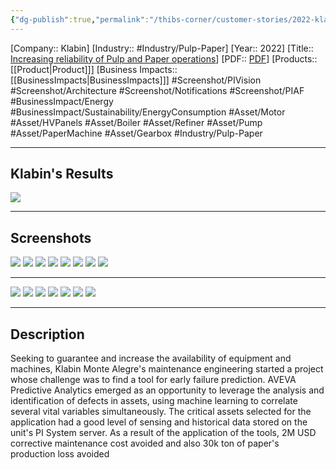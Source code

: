 ```yaml
---
{"dg-publish":true,"permalink":"/thibs-corner/customer-stories/2022-klabin-increasing-reliability-of-pulp-and-paper-operations/","noteIcon":""}
---
```


[Company:: Klabin]
[Industry:: #Industry/Pulp-Paper]
[Year:: 2022]
[Title:: [Increasing reliability of Pulp and Paper operations](https://resources.osisoft.com/presentations/increasing-reliability-of-pulp-and-paper-operations-with-aveva-predictive-analytics-and-aveva-pi-system---klabin/)]
[PDF:: [PDF](https://cdn.osisoft.com/osi/presentations/2022-AVEVA-Amsterdam/UC22EU-D2PI050-Klabin-Goncalves-Pedro-Increasing-reliability-of-Pulp-and-Paper.pdf)]
[Products:: [[Product\|Product]]]
[Business Impacts:: [[BusinessImpacts\|BusinessImpacts]]]
#Screenshot/PIVision #Screenshot/Architecture #Screenshot/Notifications #Screenshot/PIAF  #BusinessImpact/Energy #BusinessImpact/Sustainability/EnergyConsumption 
#Asset/Motor #Asset/HVPanels #Asset/Boiler #Asset/Refiner #Asset/Pump #Asset/PaperMachine #Asset/Gearbox #Industry/Pulp-Paper 

---
## Klabin's Results
![](https://i.imgur.com/DJkZfbl.png)

---
## Screenshots
![](https://i.imgur.com/rcPlymt.png)
![](https://i.imgur.com/uQecfBi.jpg)
![](https://i.imgur.com/jzGS5MO.png)
![](https://i.imgur.com/3XAceqJ.png)
![](https://i.imgur.com/7Ph4MjJ.png)
![](https://i.imgur.com/gW8jkYV.jpg)
![](https://i.imgur.com/10IBOy8.jpg)
![](https://i.imgur.com/ff0crVk.png)

---
![](https://i.imgur.com/pIPWA4p.png)
![](https://i.imgur.com/34upHvN.png)
![](https://i.imgur.com/wheHD2R.png)
![](https://i.imgur.com/E5JbE3N.png)
![](https://i.imgur.com/gBxAeE8.png)
![](https://i.imgur.com/uvElLDs.png)
![](https://i.imgur.com/4woBBj7.jpg)


---
## Description
Seeking to guarantee and increase the availability of equipment and machines, Klabin Monte Alegre's maintenance engineering started a project whose challenge was to find a tool for early failure prediction. AVEVA Predictive Analytics emerged as an opportunity to leverage the analysis and identification of defects in assets, using machine learning to correlate several vital variables simultaneously. The critical assets selected for the application had a good level of sensing and historical data stored on the unit's PI System server. As a result of the application of the tools, 2M USD corrective maintenance cost avoided and also 30k ton of paper's production loss avoided